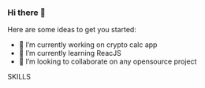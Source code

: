 ### Hi there 👋

<!--
**jasper1001/jasper1001** is a ✨ _special_ ✨ repository because its `README.md` (this file) appears on your GitHub profile.
-->
Here are some ideas to get you started:

- 🔭 I’m currently working on crypto calc app 
- 🌱 I’m currently learning ReacJS
- 👯 I’m looking to collaborate on any opensource project

SKILLS

